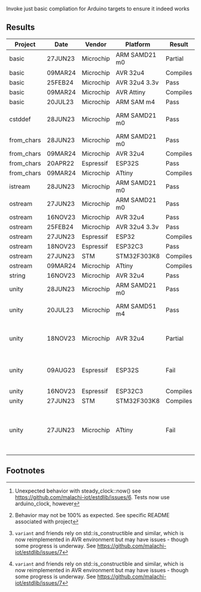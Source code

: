 Invoke just basic compliation for Arduino targets to ensure it indeed works

## Results

| Project     |   Date  | Vendor    | Platform      | Result   | Notes |
| ----------- | ------- | --------- | ------------- | -------- | -----
| basic       | 27JUN23 | Microchip | ARM SAMD21 m0 | Partial  | Nearly passes[^2]
| basic       | 09MAR24 | Microchip | AVR 32u4      | Compiles |
| basic       | 25FEB24 | Microchip | AVR 32u4 3.3v | Pass     |
| basic       | 09MAR24 | Microchip | AVR Attiny    | Compiles |
| basic       | 20JUL23 | Microchip | ARM SAM m4    | Pass     |
| cstddef     | 28JUN23 | Microchip | ARM SAMD21 m0 | Pass   | Use 'unity' project instead
| from_chars  | 28JUN23 | Microchip | ARM SAMD21 m0 | Pass   |
| from_chars  | 09MAR24 | Microchip | AVR 32u4      | Compiles |
| from_chars  | 20APR22 | Espressif | ESP32S        | Pass   |
| from_chars  | 09MAR24 | Microchip | ATtiny        | Compiles |
| istream     | 28JUN23 | Microchip | ARM SAMD21 m0 | Pass   | [^3]
| ostream     | 27JUN23 | Microchip | ARM SAMD21 m0 | Pass     |
| ostream     | 16NOV23 | Microchip | AVR 32u4      | Pass     |
| ostream     | 25FEB24 | Microchip | AVR 32u4 3.3v | Pass     |
| ostream     | 27JUN23 | Espressif | ESP32         | Compiles |
| ostream     | 18NOV23 | Espressif | ESP32C3       | Pass     |
| ostream     | 27JUN23 | STM       | STM32F303K8   | Compiles |
| ostream     | 09MAR24 | Microchip | ATtiny        | Compiles |
| string      | 16NOV23 | Microchip | AVR 32u4      | Pass     |
| unity       | 28JUN23 | Microchip | ARM SAMD21 m0 | Pass     |
| unity       | 20JUL23 | Microchip | ARM SAMD51 m4 | Pass     | regular and CAN both
| unity       | 18NOV23 | Microchip | AVR 32u4      | Partial  | Passes except for `variant` subtleties[^1]
| unity       | 09AUG23 | Espressif | ESP32S        | Fail     | FreeRTOS related compile errors
| unity       | 16NOV23 | Espressif | ESP32C3       | Compiles |
| unity       | 27JUN23 | STM       | STM32F303K8   | Compiles |
| unity       | 27JUN23 | Microchip | ATtiny        | Fail     | Not enough space on chip + variant issues[^1]

## Footnotes

[^1]: `variant` and friends rely on std::is_constructible and similar, which is now reimplemented in AVR environment but may have issues - though some progress is underway.  See https://github.com/malachi-iot/estdlib/issues/7
[^2]:  Unexpected behavior with steady_clock::now() see https://github.com/malachi-iot/estdlib/issues/6.  Tests now use arduino_clock, however
[^3]:  Behavior may not be 100% as expected.  See specific README associated with project
